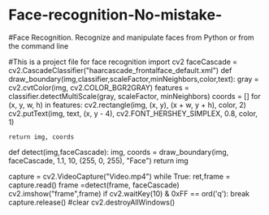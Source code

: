 # Face-recognition-No-mistake-
#Face Recognition. Recognize and manipulate faces from Python or from the command line

#This is a project file for face recognition
import  cv2
faceCascade = cv2.CascadeClassifier("haarcascade_frontalface_default.xml")
def draw_boundary(img,classifier,scaleFactor,minNeighbors,color,text):
    gray = cv2.cvtColor(img, cv2.COLOR_BGR2GRAY)
    features = classifier.detectMultiScale(gray, scaleFactor, minNeighbors)
    coords = []
    for (x, y, w, h) in features:
        cv2.rectangle(img, (x, y), (x + w, y + h), color, 2)
        cv2.putText(img, text, (x, y - 4), cv2.FONT_HERSHEY_SIMPLEX, 0.8, color, 1)

    return img, coords

def detect(img,faceCascade):
    img, coords = draw_boundary(img, faceCascade, 1.1, 10, (255, 0, 255), "Face")
    return img

capture = cv2.VideoCapture("Video.mp4")
while True:
    ret,frame = capture.read()
    frame =detect(frame, faceCascade)
    cv2.imshow("frame",frame)
    if cv2.waitKey(10) & 0xFF == ord('q'):
        break
capture.release() #clear
cv2.destroyAllWindows()




